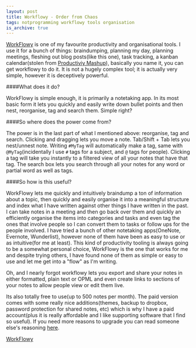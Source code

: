 ```yaml
---
layout: post
title: Workflowy - Order from Chaos
tags: notprogramming workflowy tools organisation
is_archive: true
---
```


[WorkFlowy](https://workflowy.com/) is one of my favourite productivity and organisational tools. I use it for a bunch of things: braindumping, planning my day, planning meetings, fleshing out blog posts(like this one), task tracking, a kanban calendar(stolen from [Productiviy Mashup](http://www.productivitymashup.com/blog/2014/8/17/kanban-calendar-workflowy)), basically you name it, you can get workflowy to do it. It is not a hugely complex tool; it is actually very simple, however it is deceptively powerful.

####What does it do?

WorkFlowy is simple enough, it is primarily a notetaking app. In its most basic form it lets you quickly and easily write down bullet points and then nest, reorganise, tag and search them. Simple right?

####So where does the power come from?

The power is in the last part of what I mentioned above: reorganise, tag and search. Clicking and dragging lets you move a note. Tab/Shift + Tab lets you nest/unnest note. Writing `#MyTag` will automatically make a tag, same with `@MyTag`(incidentally I use `#` tags for a subject, and `@` tags for people). Clicking a tag will take you instantly to a filtered view of all your notes that have that tag. The search box lets you search through all your notes for any word or partial word as well as tags.

####So how is this useful?

WorkFlowy lets me quickly and intuitively braindump a ton of information about a topic, then quickly and easily organise it into a meaningful structure and index what I have written against other things I have written in the past. I can take notes in a meeting and then go back over them and quickly an efficiently organise the items into categories and tasks and even tag the ones that involve people so I can convert them to tasks or follow ups for the people involved. I have tried a bunch of other notetaking apps(OneNote, Evernote, Wunderlist), however none of them have been as easy to use or as intuitive(for me at least). This kind of productivity tooling is always going to be a somewhat personal choice, WorkFlowy is the one that works for me and despite trying others, I have found none of them as simple or easy to use and let me get into a "flow" as I'm writing.

Oh, and I nearly forgot workflowy lets you export and share your notes in either formatted, plain text or OPML and even create links to sections of your notes to allow people view or edit them live.

Its also totally free to use(up to 500 notes per month). The paid version comes with some really nice additions(themes, backup to dropbox, password protection for shared notes, etc) which is why I have a paid account(plus it is really affordable and I like supporting software that I find so useful). If you need more reasons to upgrade you can read someone else's reasoning [here](http://blog.workflowy.com/2013/12/05/why-i-went-pro/).

[WorkFlowy](https://workflowy.com/)